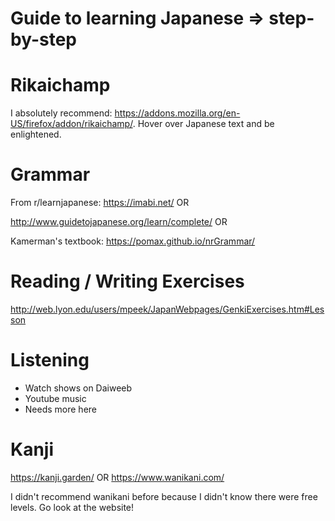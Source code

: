 # Guide to learning Japanese => step-by-step

# Rikaichamp
I absolutely recommend: https://addons.mozilla.org/en-US/firefox/addon/rikaichamp/. Hover over Japanese text and be enlightened.

# Grammar
From r/learnjapanese: https://imabi.net/ OR

http://www.guidetojapanese.org/learn/complete/ OR

Kamerman's textbook: https://pomax.github.io/nrGrammar/ 

# Reading / Writing Exercises
http://web.lyon.edu/users/mpeek/JapanWebpages/GenkiExercises.htm#Lesson

# Listening
- Watch shows on Daiweeb
- Youtube music
- Needs more here

# Kanji
https://kanji.garden/ OR
https://www.wanikani.com/

I didn't recommend wanikani before because I didn't know there were free levels. Go look at the website!
